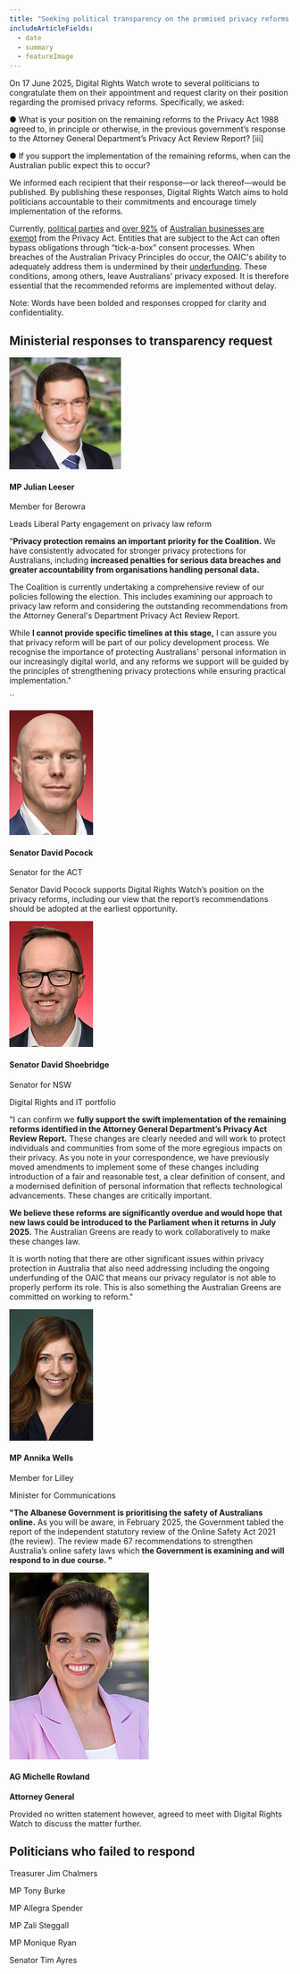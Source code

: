 ```yaml
---
title: "Seeking political transparency on the promised privacy reforms "
includeArticleFields:
  - date
  - summary
  - featureImage
---
```

On 17 June 2025, Digital Rights Watch wrote to several politicians to congratulate them on their appointment and request clarity on their position regarding the promised privacy reforms. Specifically, we asked:

● What is your position on the remaining reforms to the Privacy Act 1988 agreed to, in principle or otherwise, in the previous government’s response to the Attorney General Department’s Privacy Act Review Report? \[iii] 

● If you support the implementation of the remaining reforms, when can the Australian public expect this to occur?

We informed each recipient that their response—or lack thereof—would be published. By publishing these responses, Digital Rights Watch aims to hold politicians accountable to their commitments and encourage timely implementation of the reforms.

Currently, [political parties](https://www.oaic.gov.au/privacy/your-privacy-rights/more-privacy-rights/political-parties-and-elections#:~:text=A%20registered%20political%20party%20is,of%20a%20local%20government%20authority.) and [over 92%](https://www.abs.gov.au/statistics/economy/business-indicators/counts-australian-businesses-including-entries-and-exits/latest-release) of [Australian businesses are exempt](https://www.oaic.gov.au/privacy/privacy-guidance-for-organisations-and-government-agencies/organisations/small-business) from the Privacy Act. Entities that are subject to the Act can often bypass obligations through “tick-a-box” consent processes. When breaches of the Australian Privacy Principles do occur, the OAIC's ability to adequately address them is undermined by their [underfunding](https://australiainstitute.org.au/post/underfunded-accountability-institutions/). These conditions, among others, leave Australians’ privacy exposed. It is therefore essential that the recommended reforms are implemented without delay.

Note: Words have been bolded and responses cropped for clarity and confidentiality.

## Ministerial responses to transparency request

![](julian-leeser.jpg)

#### **MP Julian Leeser**

Member for Berowra

Leads Liberal Party engagement on privacy law reform

"**Privacy protection remains an important priority for the Coalition.** We have consistently advocated for stronger privacy protections for Australians, including **increased penalties for serious data breaches and greater accountability from organisations handling personal data.**

The Coalition is currently undertaking a comprehensive review of our policies following the election. This includes examining our approach to privacy law reform and considering the outstanding recommendations from the Attorney General's Department Privacy Act Review Report.

While **I cannot provide specific timelines at this stage,** I can assure you that privacy reform will be part of our policy development process. We recognise the importance of protecting Australians' personal information in our increasingly digital world, and any reforms we support will be guided by the principles of strengthening privacy protections while ensuring practical implementation."

``

![](sen-d-p.jpeg)

#### **Senator David Pocock**

Senator for the ACT

Senator David Pocock supports Digital Rights Watch’s position on the privacy reforms, including our view that the report’s recommendations should be adopted at the earliest opportunity.

![](sen-ds.jpeg)

#### **Senator David Shoebridge**

Senator for NSW

Digital Rights and IT portfolio

"I can confirm we **fully support the swift implementation of the remaining reforms identified in the Attorney General Department’s Privacy Act Review Report.** These changes are clearly needed and will work to protect individuals and communities from some of the more egregious impacts on their privacy. As you note in your correspondence, we have previously moved amendments to implement some of these changes including introduction of a fair and reasonable test, a clear definition of consent, and a modernised definition of personal information that reflects technological advancements. These changes are critically important.

**We believe these reforms are significantly overdue and would hope that new laws could be introduced to the Parliament when it returns in July 2025.** The Australian Greens are ready to work collaboratively to make these changes law.

It is worth noting that there are other significant issues within privacy protection in Australia that also need addressing including the ongoing underfunding of the OAIC that means our privacy regulator is not able to properly perform its role. This is also something the Australian Greens are committed on working to reform."

![](anika-wells.jpeg)

#### **MP Annika Wells**

Member for Lilley

Minister for Communications

**"The Albanese Government is prioritising the safety of Australians online.** As you will be aware, in February 2025, the Government tabled the report of the independent statutory review of the Online Safety Act 2021 (the review). The review made 67 recommendations to strengthen Australia’s online safety laws which **the Government is examining and will respond to in due course. "**

![](michelle_rowland.jpg)

#### **AG Michelle Rowland**

**Attorney General**

Provided no written statement however, agreed to meet with Digital Rights Watch to discuss the matter further.

## Politicians who failed to respond

Treasurer Jim Chalmers 

MP Tony Burke

MP Allegra Spender

MP Zali Steggall

MP Monique Ryan

Senator Tim Ayres